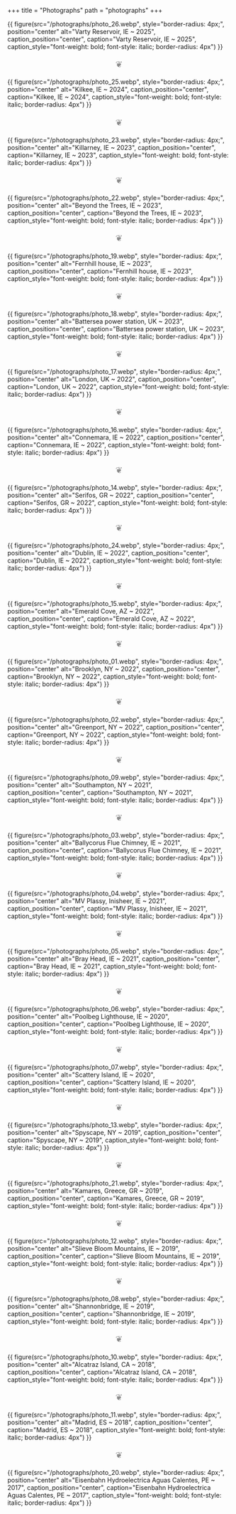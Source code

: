 +++
title = "Photographs"
path = "photographs"
+++

{{ figure(src="/photographs/photo_26.webp",
          style="border-radius: 4px;",
          position="center"
          alt="Varty Reservoir, IE ~ 2025",
          caption_position="center",
          caption="Varty Reservoir, IE ~ 2025",
          caption_style="font-weight: bold; font-style: italic; border-radius: 4px") }}

<p style="text-align:center; font-size: 1.2rem; opacity: 0.5;"> ❦ </p>

{{ figure(src="/photographs/photo_25.webp",
          style="border-radius: 4px;",
          position="center"
          alt="Kilkee, IE ~ 2024",
          caption_position="center",
          caption="Kilkee, IE ~ 2024",
          caption_style="font-weight: bold; font-style: italic; border-radius: 4px") }}

<p style="text-align:center; font-size: 1.2rem; opacity: 0.5;"> ❦ </p>

{{ figure(src="/photographs/photo_23.webp",
          style="border-radius: 4px;",
          position="center"
          alt="Killarney, IE ~ 2023",
          caption_position="center",
          caption="Killarney, IE ~ 2023",
          caption_style="font-weight: bold; font-style: italic; border-radius: 4px") }}

<p style="text-align:center; font-size: 1.2rem; opacity: 0.5;"> ❦ </p>

{{ figure(src="/photographs/photo_22.webp",
          style="border-radius: 4px;",
          position="center"
          alt="Beyond the Trees, IE ~ 2023",
          caption_position="center",
          caption="Beyond the Trees, IE ~ 2023",
          caption_style="font-weight: bold; font-style: italic; border-radius: 4px") }}

<p style="text-align:center; font-size: 1.2rem; opacity: 0.5;"> ❦ </p>

{{ figure(src="/photographs/photo_19.webp",
          style="border-radius: 4px;",
          position="center"
          alt="Fernhill house, IE ~ 2023",
          caption_position="center",
          caption="Fernhill house, IE ~ 2023",
          caption_style="font-weight: bold; font-style: italic; border-radius: 4px") }}

<p style="text-align:center; font-size: 1.2rem; opacity: 0.5;"> ❦ </p>

{{ figure(src="/photographs/photo_18.webp",
          style="border-radius: 4px;",
          position="center"
          alt="Battersea power station, UK ~ 2023",
          caption_position="center",
          caption="Battersea power station, UK ~ 2023",
          caption_style="font-weight: bold; font-style: italic; border-radius: 4px") }}

<p style="text-align:center; font-size: 1.2rem; opacity: 0.5;"> ❦ </p>

{{ figure(src="/photographs/photo_17.webp",
          style="border-radius: 4px;",
          position="center"
          alt="London, UK ~ 2022",
          caption_position="center",
          caption="London, UK ~ 2022",
          caption_style="font-weight: bold; font-style: italic; border-radius: 4px") }}

<p style="text-align:center; font-size: 1.2rem; opacity: 0.5;"> ❦ </p>

{{ figure(src="/photographs/photo_16.webp",
          style="border-radius: 4px;",
          position="center"
          alt="Connemara, IE ~ 2022",
          caption_position="center",
          caption="Connemara, IE ~ 2022",
          caption_style="font-weight: bold; font-style: italic; border-radius: 4px") }}

<p style="text-align:center; font-size: 1.2rem; opacity: 0.5;"> ❦ </p>

{{ figure(src="/photographs/photo_14.webp",
          style="border-radius: 4px;",
          position="center"
          alt="Serifos, GR ~ 2022",
          caption_position="center",
          caption="Serifos, GR ~ 2022",
          caption_style="font-weight: bold; font-style: italic; border-radius: 4px") }}

<p style="text-align:center; font-size: 1.2rem; opacity: 0.5;"> ❦ </p>

{{ figure(src="/photographs/photo_24.webp",
          style="border-radius: 4px;",
          position="center"
          alt="Dublin, IE ~ 2022",
          caption_position="center",
          caption="Dublin, IE ~ 2022",
          caption_style="font-weight: bold; font-style: italic; border-radius: 4px") }}

<p style="text-align:center; font-size: 1.2rem; opacity: 0.5;"> ❦ </p>

{{ figure(src="/photographs/photo_15.webp",
          style="border-radius: 4px;",
          position="center"
          alt="Emerald Cove, AZ ~ 2022",
          caption_position="center",
          caption="Emerald Cove, AZ ~ 2022",
          caption_style="font-weight: bold; font-style: italic; border-radius: 4px") }}

<p style="text-align:center; font-size: 1.2rem; opacity: 0.5;"> ❦ </p>

{{ figure(src="/photographs/photo_01.webp",
          style="border-radius: 4px;",
          position="center"
          alt="Brooklyn, NY ~ 2022",
          caption_position="center",
          caption="Brooklyn, NY ~ 2022",
          caption_style="font-weight: bold; font-style: italic; border-radius: 4px") }}

<p style="text-align:center; font-size: 1.2rem; opacity: 0.5;"> ❦ </p>

{{ figure(src="/photographs/photo_02.webp",
          style="border-radius: 4px;",
          position="center"
          alt="Greenport, NY ~ 2022",
          caption_position="center",
          caption="Greenport, NY ~ 2022",
          caption_style="font-weight: bold; font-style: italic; border-radius: 4px") }}

<p style="text-align:center; font-size: 1.2rem; opacity: 0.5;"> ❦ </p>

{{ figure(src="/photographs/photo_09.webp",
          style="border-radius: 4px;",
          position="center"
          alt="Southampton, NY ~ 2021",
          caption_position="center",
          caption="Southampton, NY ~ 2021",
          caption_style="font-weight: bold; font-style: italic; border-radius: 4px") }}

<p style="text-align:center; font-size: 1.2rem; opacity: 0.5;"> ❦ </p>

{{ figure(src="/photographs/photo_03.webp",
          style="border-radius: 4px;",
          position="center"
          alt="Ballycorus Flue Chimney, IE ~ 2021",
          caption_position="center",
          caption="Ballycorus Flue Chimney, IE ~ 2021",
          caption_style="font-weight: bold; font-style: italic; border-radius: 4px") }}

<p style="text-align:center; font-size: 1.2rem; opacity: 0.5;"> ❦ </p>

{{ figure(src="/photographs/photo_04.webp",
          style="border-radius: 4px;",
          position="center"
          alt="MV Plassy, Inisheer, IE ~ 2021",
          caption_position="center",
          caption="MV Plassy, Inisheer, IE ~ 2021",
          caption_style="font-weight: bold; font-style: italic; border-radius: 4px") }}

<p style="text-align:center; font-size: 1.2rem; opacity: 0.5;"> ❦ </p>

{{ figure(src="/photographs/photo_05.webp",
          style="border-radius: 4px;",
          position="center"
          alt="Bray Head, IE ~ 2021",
          caption_position="center",
          caption="Bray Head, IE ~ 2021",
          caption_style="font-weight: bold; font-style: italic; border-radius: 4px") }}

<p style="text-align:center; font-size: 1.2rem; opacity: 0.5;"> ❦ </p>

{{ figure(src="/photographs/photo_06.webp",
          style="border-radius: 4px;",
          position="center"
          alt="Poolbeg Lighthouse, IE ~ 2020",
          caption_position="center",
          caption="Poolbeg Lighthouse, IE ~ 2020",
          caption_style="font-weight: bold; font-style: italic; border-radius: 4px") }}

<p style="text-align:center; font-size: 1.2rem; opacity: 0.5;"> ❦ </p>

{{ figure(src="/photographs/photo_07.webp",
          style="border-radius: 4px;",
          position="center"
          alt="Scattery Island, IE ~ 2020",
          caption_position="center",
          caption="Scattery Island, IE ~ 2020",
          caption_style="font-weight: bold; font-style: italic; border-radius: 4px") }}

<p style="text-align:center; font-size: 1.2rem; opacity: 0.5;"> ❦ </p>

{{ figure(src="/photographs/photo_13.webp",
          style="border-radius: 4px;",
          position="center"
          alt="Spyscape, NY ~ 2019",
          caption_position="center",
          caption="Spyscape, NY ~ 2019",
          caption_style="font-weight: bold; font-style: italic; border-radius: 4px") }}

<p style="text-align:center; font-size: 1.2rem; opacity: 0.5;"> ❦ </p>

{{ figure(src="/photographs/photo_21.webp",
          style="border-radius: 4px;",
          position="center"
          alt="Kamares, Greece, GR ~ 2019",
          caption_position="center",
          caption="Kamares, Greece, GR ~ 2019",
          caption_style="font-weight: bold; font-style: italic; border-radius: 4px") }}

<p style="text-align:center; font-size: 1.2rem; opacity: 0.5;"> ❦ </p>

{{ figure(src="/photographs/photo_12.webp",
          style="border-radius: 4px;",
          position="center"
          alt="Slieve Bloom Mountains, IE ~ 2019",
          caption_position="center",
          caption="Slieve Bloom Mountains, IE ~ 2019",
          caption_style="font-weight: bold; font-style: italic; border-radius: 4px") }}

<p style="text-align:center; font-size: 1.2rem; opacity: 0.5;"> ❦ </p>

{{ figure(src="/photographs/photo_08.webp",
          style="border-radius: 4px;",
          position="center"
          alt="Shannonbridge, IE ~ 2019",
          caption_position="center",
          caption="Shannonbridge, IE ~ 2019",
          caption_style="font-weight: bold; font-style: italic; border-radius: 4px") }}

<p style="text-align:center; font-size: 1.2rem; opacity: 0.5;"> ❦ </p>

{{ figure(src="/photographs/photo_10.webp",
          style="border-radius: 4px;",
          position="center"
          alt="Alcatraz Island, CA ~ 2018",
          caption_position="center",
          caption="Alcatraz Island, CA ~ 2018",
          caption_style="font-weight: bold; font-style: italic; border-radius: 4px") }}

<p style="text-align:center; font-size: 1.2rem; opacity: 0.5;"> ❦ </p>

{{ figure(src="/photographs/photo_11.webp",
          style="border-radius: 4px;",
          position="center"
          alt="Madrid, ES ~ 2018",
          caption_position="center",
          caption="Madrid, ES ~ 2018",
          caption_style="font-weight: bold; font-style: italic; border-radius: 4px") }}

<p style="text-align:center; font-size: 1.2rem; opacity: 0.5;"> ❦ </p>

{{ figure(src="/photographs/photo_20.webp",
          style="border-radius: 4px;",
          position="center"
          alt="Eisenbahn Hydroelectrica Aguas Calentes, PE ~ 2017",
          caption_position="center",
          caption="Eisenbahn Hydroelectrica Aguas Calentes, PE ~ 2017",
          caption_style="font-weight: bold; font-style: italic; border-radius: 4px") }}
